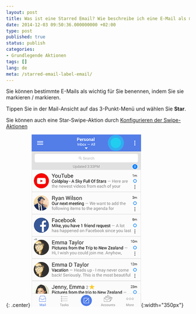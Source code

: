 ```yaml
---
layout: post
title: Was ist eine Starred Email? Wie beschreibe ich eine E-Mail als markiert?
date: 2014-12-03 09:50:36.000000000 +02:00
type: post
published: true
status: publish
categories:
- Grundlegende Aktionen
tags: []
lang: de
meta: /starred-email-label-email/
---
```


Sie können bestimmte E-Mails als wichtig für Sie benennen, indem Sie sie markieren / markieren.

Tippen Sie in der Mail-Ansicht auf das 3-Punkt-Menü und wählen Sie **Star**.

Sie können auch eine Star-Swipe-Aktion durch [Konfigurieren der Swipe-Aktionen](/configure-left-right-swipe-menu/)

{: .center}
![email 3 dots star](/assets/email3dots_star.gif){:width="350px"}
